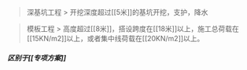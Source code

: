 > 深基坑工程
	> 开挖深度超过[[5米]]的基坑开挖，支护，降水
	
> 模板工程
	> 高度超过[[8米]]，搭设跨度在[[18米]]以上，施工总荷载在[[15KN/m2]]以上，或者集中线荷载在[[20KN/m2]]以上。









##### 区别于[[专项方案]]